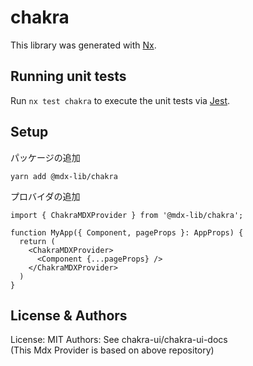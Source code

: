 # chakra

This library was generated with [Nx](https://nx.dev).

## Running unit tests

Run `nx test chakra` to execute the unit tests via [Jest](https://jestjs.io).

## Setup
パッケージの追加
```shell
yarn add @mdx-lib/chakra
```

プロバイダの追加
```tsx
import { ChakraMDXProvider } from '@mdx-lib/chakra';

function MyApp({ Component, pageProps }: AppProps) {
  return (
    <ChakraMDXProvider>
      <Component {...pageProps} />
    </ChakraMDXProvider>
  )
}

```

## License & Authors
License: MIT
Authors: See chakra-ui/chakra-ui-docs  
(This Mdx Provider is based on above repository)
